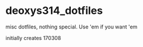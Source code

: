 # deoxys314_dotfiles
misc dotfiles, nothing special. Use 'em if you want 'em

initially creates 170308
